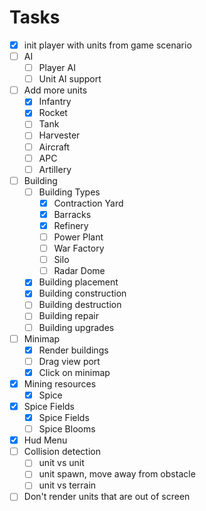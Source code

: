 # Tasks
- [x] init player with units from game scenario
- [ ] AI
  - [ ] Player AI
  - [ ] Unit AI support
- [ ] Add more units
  - [x] Infantry
  - [x] Rocket
  - [ ] Tank
  - [ ] Harvester
  - [ ] Aircraft
  - [ ] APC
  - [ ] Artillery
- [ ] Building
  - [ ] Building Types
    - [x] Contraction Yard
    - [x] Barracks
    - [x] Refinery
    - [ ] Power Plant
    - [ ] War Factory
    - [ ] Silo
    - [ ] Radar Dome
  - [x] Building placement
  - [x] Building construction
  - [ ] Building destruction
  - [ ] Building repair
  - [ ] Building upgrades
- [ ] Minimap
  - [x] Render buildings
  - [ ] Drag view port
  - [x] Click on minimap
- [x] Mining resources
  - [x] Spice
- [x] Spice Fields
  - [x] Spice Fields
  - [ ] Spice Blooms
- [x] Hud Menu
- [ ] Collision detection
  - [ ] unit vs unit
  - [ ] unit spawn, move away from obstacle
  - [ ] unit vs terrain
- [ ] Don't render units that are out of screen
